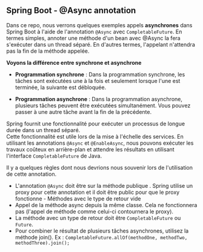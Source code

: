 ## Spring Boot - @Async annotation

Dans ce repo, nous verrons quelques exemples appels **asynchrones** dans Spring Boot à l'aide de l'annotation `@Async` avec
`CompletableFuture`. En termes simples, annoter une méthode d'un bean avec @Async la fera s'exécuter dans un thread
séparé. En d'autres termes,
l'appelant n'attendra pas la fin de la méthode appelée.

**Voyons la différence entre synchrone et asynchrone**

- **Programmation synchrone** :  Dans la programmation synchrone, les tâches sont exécutées une à la fois et seulement
  lorsque l'une est terminée, la suivante est débloquée.

- **Programmation asynchrone** :  Dans la programmation asynchrone, plusieurs tâches peuvent être exécutées
  simultanément.
  Vous pouvez passer à une autre tâche avant la fin de la précédente.

Spring fournit une fonctionnalité pour exécuter un processus de longue durée dans un thread séparé.  
Cette fonctionnalité est utile lors de la mise à l'échelle des services. En utilisant les annotations `@Async`
et `@EnableAsync`,
nous pouvons exécuter les travaux coûteux en arrière-plan et attendre les résultats en utilisant
l'interface `CompletableFuture` de Java.

Il y a quelques règles dont nous devrions nous souvenir lors de l'utilisation de cette annotation.

- L'annotation `@Async` doit être sur la méthode publique . Spring utilise un proxy pour cette annotation et il doit
  être public pour que le proxy fonctionne - Méthodes avec le type de retour vide
- Appel de la méthode async depuis la même classe. Cela ne fonctionnera pas (l'appel de méthode comme celui-ci
  contournera le proxy).
- La méthode avec un type de retour doit être `CompletableFuture` ou `Future`.
- Pour combiner le résultat de plusieurs tâches asynchrones, utilisez la méthode join().
  Ex : `CompletableFuture.allOf(methodOne, methodTwo, methodThree).join();`